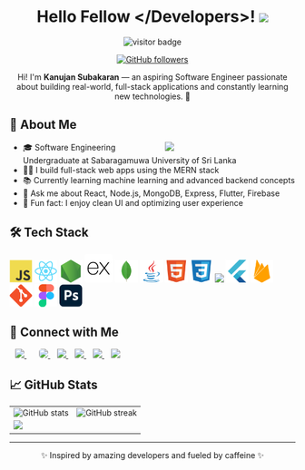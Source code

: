 <h1 align="center"> Hello Fellow &lt;/Developers&gt;! <img src="https://raw.githubusercontent.com/MartinHeinz/MartinHeinz/master/wave.gif" width="30px"> </h1>

<p align="center">
  <img src="https://img.shields.io/badge/Visitors-∞-blueviolet?style=for-the-badge&logo=github" alt="visitor badge">
</p>
<p align="center">
  <a href="https://github.com/KanujanS">
    <img src="https://img.shields.io/github/followers/KanujanS?label=Follow&style=social" alt="GitHub followers">
  </a>
</p>

<div align="center">
  Hi! I'm <strong>Kanujan Subakaran</strong> — an aspiring Software Engineer passionate about building real-world, full-stack applications and constantly learning new technologies. 🚀
</div>

<h2> 🚀 About Me </h2>

<div align="left">
  <img align="right" src="https://media.giphy.com/media/SWoSkN6DxTszqIKEqv/giphy.gif" width="230px">
  <ul>
    <li>🎓 Software Engineering Undergraduate at Sabaragamuwa University of Sri Lanka</li>
    <li>🧑‍💻 I build full-stack web apps using the MERN stack</li>
    <li>📚 Currently learning machine learning and advanced backend concepts</li>
    <li>💬 Ask me about React, Node.js, MongoDB, Express, Flutter, Firebase</li>
    <li>🎨 Fun fact: I enjoy clean UI and optimizing user experience</li>
  </ul>
</div>

<h2> 🛠️ Tech Stack </h2>

<p>
  <img src="https://raw.githubusercontent.com/devicons/devicon/master/icons/javascript/javascript-original.svg" width="40"/> 
  <img src="https://raw.githubusercontent.com/devicons/devicon/master/icons/react/react-original.svg" width="40"/> 
  <img src="https://raw.githubusercontent.com/devicons/devicon/master/icons/nodejs/nodejs-original.svg" width="40"/> 
  <img src="https://raw.githubusercontent.com/devicons/devicon/master/icons/express/express-original.svg" width="40" style="background-color: white; padding: 5px; border-radius: 5px;"/> 
  <img src="https://raw.githubusercontent.com/devicons/devicon/master/icons/mongodb/mongodb-original.svg" width="40"/> 
  <img src="https://raw.githubusercontent.com/devicons/devicon/master/icons/java/java-original.svg" width="40"/>
  <img src="https://raw.githubusercontent.com/devicons/devicon/master/icons/html5/html5-original.svg" width="40"/>
  <img src="https://raw.githubusercontent.com/devicons/devicon/master/icons/css3/css3-original.svg" width="40"/>
  <img src="https://upload.wikimedia.org/wikipedia/commons/d/d5/Tailwind_CSS_Logo.svg" width="40"/> 
  <img src="https://raw.githubusercontent.com/devicons/devicon/master/icons/flutter/flutter-original.svg" width="40"/>
  <img src="https://raw.githubusercontent.com/devicons/devicon/master/icons/firebase/firebase-plain.svg" width="40"/>
  <img src="https://raw.githubusercontent.com/devicons/devicon/master/icons/git/git-original.svg" width="40"/>
  <img src="https://raw.githubusercontent.com/devicons/devicon/master/icons/figma/figma-original.svg" width="40"/>
  <img src="https://raw.githubusercontent.com/devicons/devicon/master/icons/photoshop/photoshop-plain.svg" width="40"/>
</p>

<h2> 🔗 Connect with Me </h2>

<p>
  <a href="https://www.linkedin.com/in/kanujan-subakaran-156339292" target="_blank" style="margin: 0 10px;">
    <img src="https://cdn.jsdelivr.net/gh/devicons/devicon/icons/linkedin/linkedin-original.svg" width="30px" />
  </a>
  &nbsp;&nbsp;
  <a href="mailto:kanujansk@gmail.com" target="_blank">
    <img src="https://upload.wikimedia.org/wikipedia/commons/4/4e/Gmail_Icon.png" width="30px" style="border-radius: 5px;" />
  </a>
  &nbsp;&nbsp;
  <a href="https://github.com/KanujanS" target="_blank">
    <img src="https://cdn.jsdelivr.net/gh/devicons/devicon/icons/github/github-original.svg" width="30px" />
  </a>
  &nbsp;&nbsp;
  <a href="https://www.instagram.com/kanujan_sk" target="_blank">
    <img src="https://cdn-icons-png.flaticon.com/512/174/174855.png" width="30px" />
  </a>
  &nbsp;&nbsp;
  <a href="https://www.tiktok.com/@kanujan_sk" target="_blank">
    <img src="https://cdn-icons-png.flaticon.com/512/3046/3046121.png" width="30px" />
  </a>
  &nbsp;&nbsp;
  <a href="https://www.facebook.com/share/1AyAERov9f/?mibextid=wwXIfr" target="_blank">
    <img src="https://cdn-icons-png.flaticon.com/512/733/733547.png" width="30px" />
  </a>
</p>

<h2> 📈 GitHub Stats </h2>

<table>
  <tr>
    <td><img src="https://github-readme-stats.vercel.app/api?username=KanujanS&show_icons=true&theme=tokyonight" alt="GitHub stats"></td>
    <td><img src="https://github-readme-streak-stats.herokuapp.com/?user=KanujanS&theme=tokyonight" alt="GitHub streak"></td>
  </tr>
  <tr>
    <td colspan="2"><img src="https://github-readme-stats.vercel.app/api/top-langs/?username=KanujanS&layout=compact&theme=tokyonight"></td>
  </tr>
</table>

<hr>

<p align="center">✨ Inspired by amazing developers and fueled by caffeine ✨</p>
